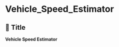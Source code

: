 # Vehicle_Speed_Estimator

## 📌 Title
**Vehicle Speed Estimator**

 

<!-- ---

## 🧭 Table of Contents
1. [Introduction](#introduction)
2. [Run the Project](#steps-to-run)
3. [Project Structure](#project-structure)
4. [Input Description](#input-description)
5. [System Architecture](#system-architecture)
6. [Modules and Components](#modules-and-components)
7. [Design Decisions](#design-decisions)
8. [Implementation Steps](#implementation-steps)
9. [Challenges](#challenges)
10. [Evaluation and Metrics](#evaluation-and-metrics)
11. [Final Results and Demo](#final-result)
12. [Future Work](#future-work)
13. [References](#references)

---

## Introduction



### Personal Learnings & Takeaways





---

## Steps to Run

You can run the Cross-Camera-Player-Mapping project directly on your local machine using uv, a fast Python packaging and task runner.

✅ Prerequisites
- **Python 3.11+**
- **uv installed globally**

<br>

```bash
pip install uv
```

```bash

uv venv
source .venv/bin/activate  # On Windows: .venv\Scripts\activate

uv pip install -r requirements.txt

uv run application.py # running the main pipeline
```

---

## Project Structure

```html
│
├── artifacts/                    # Contains input videos and model weights
│
├── docs/                         # documentation of the project
│
├── src/                          # Core logic and low-level processing
│  
├── utils/                    # Utility functions (logging, helpers)
│
├── README.md                     # Project Documentation
|
├── pyproject.toml                # Information about project
|
├── application.py                # Entry Point of the application
├
└── requirements.txt              # Required Python packages
```

---

## Input Description



---

##  System Architecture


---

## Components




---

## Design Decisions


---

## Implementation Steps



---

## Challenges



---
## Final Result


---
## Future Work


---

## References




##  Author
Lakshay  -->